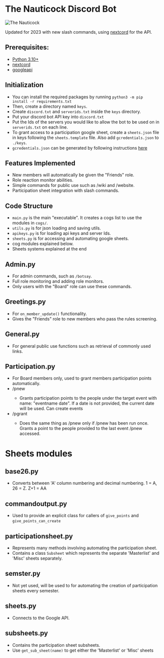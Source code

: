# The Nauticock Discord Bot

![The Nauticock](https://cdn.discordapp.com/attachments/798075108853809163/1068405103914135623/TheNauticock_-_Copy.png)

Updated for 2023 with new slash commands, using [nextcord](https://github.com/nextcord/nextcord) for the API.

## Prerequisites:
* [Python 3.10+](https://www.python.org/)
* [nextcord](https://pypi.org/project/nextcord/)
* [googleapi](https://developers.google.com/sheets/api/quickstart/python)
## Initialization

* You can install the required packages by running `python3 -m pip install -r requirements.txt`
* Then, create a directory named `keys`.
* Create `discord.txt` and `serverids.txt` inside the `keys` directory.
* Put your discord bot API key into `discord.txt`
* Put the Ids of the servers you would like to allow the bot to be used on in `serverids.txt` on each line.
* To grant access to a participation google sheet, create a `sheets.json` file in keys following the `sheets.template` file. Also add `gcredentials.json` to `./keys`.
* `gcredentials.json` can be generated by following instructions [here](https://developers.google.com/sheets/api/quickstart/python)

## Features Implemented

* New members will automatically be given the "Friends" role.
* Role reaction monitor abilities.
* Simple commands for public use such as /wiki and /website.
* Participation sheet integration with slash commands.

## Code Structure

* `main.py` is the main "executable". It creates a cogs list to use the modules in `cogs/`.
* `utils.py` is for json loading and saving utils.
* `apikeys.py` is for loading api keys and server Ids.
* `sheets.py` is for accessing and automating google sheets. 
* cog modules explained below.
* Sheets systems explained at the end

## Admin.py

* For admin commands, such as `/botsay`.
* Full role monitoring and adding role monitors.
* Only users with the "Board" role can use these commands.

## Greetings.py

* For `on_member_update()` functionality.
* Gives the "Friends" role to new members who pass the rules screening.

## General.py

* For general public use functions such as retrieval of commonly used links.

## Participation.py

* For Board members only, used to grant members participation points automatically.
* /pnew <eventname> <people> <optionaldate>
  * Grants participation points to the people under the target event with name: "eventname date". If a date is not provided, the current date will be used. Can create events
* /pgrant <people>
  * Does the same thing as /pnew only if /pnew has been run once. Grants a point to the people provided to the last event /pnew accessed.

# Sheets modules

## base26.py
* Converts between 'A' column numbering and decimal numbering. 1 = A, 26 = Z. Z+1 = AA

## commandoutput.py
* Used to provide an explicit class for callers of `give_points` and `give_points_can_create`

## participationsheet.py
* Represents many methods involving automating the participation sheet.
* Contains a class `Subsheet` which represents the separate 'Masterlist' and 'Misc' sheets separately.

## semster.py
* Not yet used, will be used to for automating the creation of participation sheets every semester.

## sheets.py
* Connects to the Google API.

## subsheets.py
* Contains the participation sheet subsheets.
* Use `get_sub_sheet(name)` to get either the 'Masterlist' or 'Misc' sheets